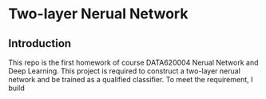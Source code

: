 # Two-layer Nerual Network 
## Introduction
This repo is the first homework of course DATA620004 Nerual Network and Deep Learning. 
This project is required to construct a two-layer nerual network and be trained as a qualified classifier.
To meet the requirement, I build 